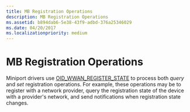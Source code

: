 ```yaml
---
title: MB Registration Operations
description: MB Registration Operations
ms.assetid: b894dab6-5e38-43f9-adbd-376a25346029
ms.date: 04/20/2017
ms.localizationpriority: medium
---
```


# MB Registration Operations


Miniport drivers use [OID\_WWAN\_REGISTER\_STATE](./oid-wwan-register-state.md) to process both *query* and *set* registration operations. For example, these operations may be to register with a network provider, query the registration state of the device with a provider's network, and send notifications when registration state changes.

 

